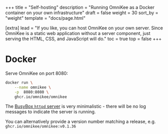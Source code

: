 +++
title = "Self-hosting"
description = "Running OmniKee as a Docker container on your own infrastructure"
draft = false
weight = 30
sort_by = "weight"
template = "docs/page.html"

[extra]
lead = "If you like, you can host OmniKee on your own server. Since OmniKee is a static web application without a server component, just serving the HTML, CSS, and JavaScript will do."
toc = true
top = false
+++

# Docker

Serve OmniKee on port 8080:

```bash
docker run \
    --name omnikee \
    -p  8080:8080 \
    ghcr.io/omnikee/omnikee
```

The [BusyBox `httpd` server](https://www.busybox.net/downloads/BusyBox.html#httpd) is very minimalistic - there will be no log messages to indicate the server is running.

You can alternatively provide a version number matching a release, e.g. `ghcr.io/omnikee/omnikee:v0.1.36`

